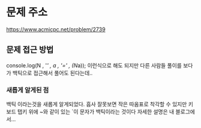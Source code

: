 # 문제 주소
https://www.acmicpc.net/problem/2739

## 문제 접근 방법 
console.log(N , '*' , a , '=' , (N*a)); 이런식으로 해도 되지만 다른 사람들 풀이를 보다가 백틱으로 접근해서 풀어도 된다는데..

### 새롭게 알게된 점 
백틱 이라는것을 새롭게 알게되었다. 흡사 잘못보면 작은 따옴표로 착각할 수 있지만 키보드 탭키 위에 ~와 같이 있는 `이 문자가 백틱이라는 것이다 자세한 설명은 내 블로그에서...